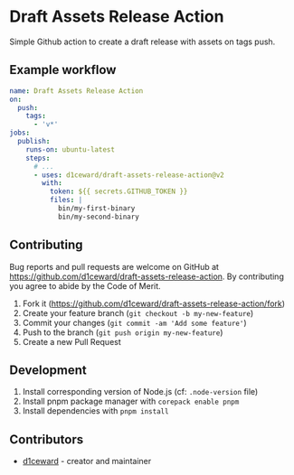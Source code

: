 # Draft Assets Release Action

Simple Github action to create a draft release with assets on tags push.

## Example workflow

```yml
name: Draft Assets Release Action
on:
  push:
    tags:
      - 'v*'
jobs:
  publish:
    runs-on: ubuntu-latest
    steps:
      # ...
      - uses: d1ceward/draft-assets-release-action@v2
        with:
          token: ${{ secrets.GITHUB_TOKEN }}
          files: |
            bin/my-first-binary
            bin/my-second-binary
```

## Contributing

Bug reports and pull requests are welcome on GitHub at https://github.com/d1ceward/draft-assets-release-action. By contributing you agree to abide by the Code of Merit.

1. Fork it (<https://github.com/d1ceward/draft-assets-release-action/fork>)
2. Create your feature branch (`git checkout -b my-new-feature`)
3. Commit your changes (`git commit -am 'Add some feature'`)
4. Push to the branch (`git push origin my-new-feature`)
5. Create a new Pull Request

## Development

1. Install corresponding version of Node.js (cf: `.node-version` file)
2. Install pnpm package manager with `corepack enable pnpm`
2. Install dependencies with `pnpm install`

## Contributors

- [d1ceward](https://github.com/d1ceward) - creator and maintainer

